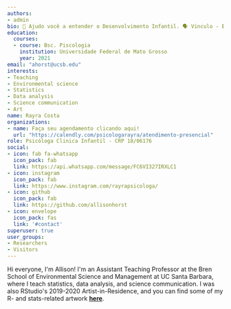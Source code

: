 ```yaml
---
authors:
- admin
bio: 🌱 Ajudo você a entender o Desenvolvimento Infantil. 🗣️ Vinculo - Emoções - Saúde Mental. Atendimento Infantil e Orientação de pais.
education:
  courses:
  - course: Bsc. Piscologia
    institution: Universidade Federal de Mato Grosso
    year: 2021
email: "ahorst@ucsb.edu"
interests:
- Teaching
- Environmental science
- Statistics
- Data analysis
- Science communication
- Art
name: Rayra Costa
organizations:
- name: Faça seu agendamento clicando aqui!
  url: "https://calendly.com/psicologarayra/atendimento-presencial"
role: Psicóloga Clinica Infantil - CRP 18/06176
social:
- icon: fab fa-whatsapp
  icon_pack: fab
  link: https://api.whatsapp.com/message/FC6VI327IRXLC1
- icon: instagram
  icon_pack: fab
  link: https://www.instagram.com/rayrapsicologa/
- icon: github
  icon_pack: fab
  link: https://github.com/allisonhorst
- icon: envelope
  icon_pack: fas
  link: '#contact'
superuser: true
user_groups:
- Researchers
- Visitors
---
```


Hi everyone, I'm Allison! I'm an Assistant Teaching Professor at the Bren School of Environmental Science and Management at UC Santa Barbara, where I teach statistics, data analysis, and science communication. I was also RStudio's 2019-2020 Artist-in-Residence, and you can find some of my R- and stats-related artwork [**here**](https://github.com/allisonhorst/stats-illustrations).
